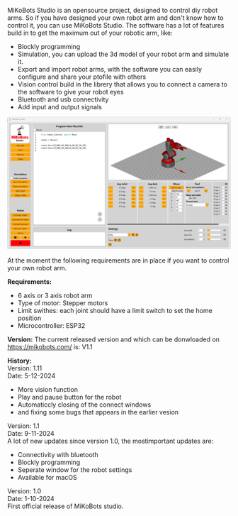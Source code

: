 MiKoBots Studio is an opensource project, designed to control diy robot arms. So if you have designed your own robot arm and don't know how to control it, you can use MiKoBots Studio. The software has a lot of features build in to get the maximum out of your robotic arm, like:

* Blockly programming
* Simulation, you can upload the 3d model of your robot arm and simulate it.
* Export and import robot arms, with the software you can easily configure and share your ptofile with others
* Vision control build in the librery that allows you to connect a camera to the software to give your robot eyes
* Bluetooth and usb connectivity
* Add input and output signals

![MiKoBots Studio](MiKoBots_Studio/assets/images/MiKoBots_studio.png "MiKoBots Studio")

At the moment the following requirements are in place if you want to control your own robot arm.

**Requirements:**
* 6 axis or 3 axis robot arm 
* Type of motor: Stepper motors
* Limit swithes: each joint should have a limit switch to set the home position
* Microcontroller: ESP32

**Version:**
The current released version and which can be donwloaded on https://mikobots.com/ is: V1.1

**History:**<br>
Version: 1.11<br>
Date: 5-12-2024<br>
* More vision function
* Play and pause button for the robot
* Automaticcly closing of the connect windows
* and fixing some bugs that appears in the earlier vesion

Version: 1.1<br>
Date: 9-11-2024<br>
A lot of new updates since version 1.0, the mostimportant updates are:
* Connectivity with bluetooth
* Blockly programming 
* Seperate window for the robot settings
* Available for macOS

Version: 1.0<br>
Date: 1-10-2024<br>
First official release of MiKoBots studio.
